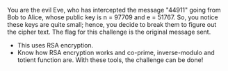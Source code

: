 You are the evil Eve, who has intercepted the message "44911" going from Bob to Alice, whose public key is n = 97709 and e = 51767. So, you notice these keys are quite small; hence, you decide to break them to figure out the cipher text. The flag for this challenge is the original message sent.  

* This uses RSA encryption.
* Know how RSA encryption works and co-prime, inverse-modulo and totient function are. With these tools, the challenge can be done!
